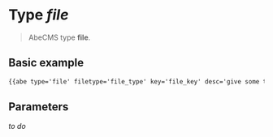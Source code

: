 # Type _file_

> AbeCMS type __file__.

## Basic example

```html
{{abe type='file' filetype='file_type' key='file_key' desc='give some tips' tab='default'}}
```

## Parameters

_to do_
